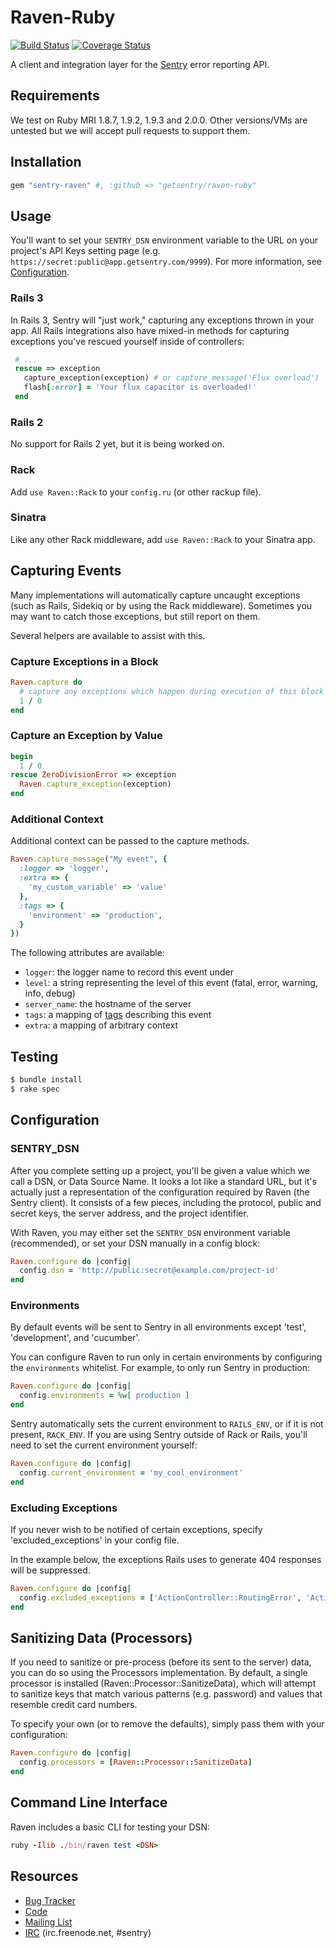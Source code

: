 # Raven-Ruby

[![Build Status](https://secure.travis-ci.org/getsentry/raven-ruby.png?branch=master)](http://travis-ci.org/getsentry/raven-ruby) [![Coverage Status](https://coveralls.io/repos/getsentry/raven-ruby/badge.png?branch=master)](https://coveralls.io/r/getsentry/raven-ruby)

A client and integration layer for the [Sentry](https://github.com/getsentry/sentry) error reporting API.

## Requirements

We test on Ruby MRI 1.8.7, 1.9.2, 1.9.3 and 2.0.0. Other versions/VMs are untested but we will accept pull requests to support them.

## Installation

```ruby
gem "sentry-raven" #, :github => "getsentry/raven-ruby"
```

## Usage

You'll want to set your ```SENTRY_DSN``` environment variable to the URL on your project's API Keys setting page (e.g. ```https://secret:public@app.getsentry.com/9999```). For more information, see [Configuration](#configuration).

### Rails 3

In Rails 3, Sentry will "just work," capturing any exceptions thrown in your app. All Rails integrations also
have mixed-in methods for capturing exceptions you've rescued yourself inside of controllers:

```ruby
 # ...
 rescue => exception
   capture_exception(exception) # or capture_message('Flux overload')
   flash[:error] = 'Your flux capacitor is overloaded!'
 end
```

### Rails 2

No support for Rails 2 yet, but it is being worked on.

### Rack

Add ```use Raven::Rack``` to your ```config.ru``` (or other rackup file). 

### Sinatra

Like any other Rack middleware, add ```use Raven::Rack``` to your Sinatra app.

## Capturing Events

Many implementations will automatically capture uncaught exceptions (such as Rails, Sidekiq or by using
the Rack middleware). Sometimes you may want to catch those exceptions, but still report on them.

Several helpers are available to assist with this.

### Capture Exceptions in a Block

```ruby
Raven.capture do
  # capture any exceptions which happen during execution of this block
  1 / 0
end
```

### Capture an Exception by Value

```ruby
begin
  1 / 0
rescue ZeroDivisionError => exception
  Raven.capture_exception(exception)
end
```

### Additional Context

Additional context can be passed to the capture methods.

```ruby
Raven.capture_message("My event", {
  :logger => 'logger',
  :extra => {
    'my_custom_variable' => 'value'
  },
  :tags => {
    'environment' => 'production',
  }
})
```

The following attributes are available:

* `logger`: the logger name to record this event under
* `level`: a string representing the level of this event (fatal, error, warning, info, debug)
* `server_name`: the hostname of the server
* `tags`: a mapping of [tags](https://www.getsentry.com/docs/tags/) describing this event
* `extra`: a mapping of arbitrary context

## Testing

```bash
$ bundle install
$ rake spec
```

## Configuration

### SENTRY_DSN

After you complete setting up a project, you'll be given a value which we call a DSN, or Data Source Name. It looks a lot like a standard URL, but it's actually just a representation of the configuration required by Raven (the Sentry client). It consists of a few pieces, including the protocol, public and secret keys, the server address, and the project identifier.

With Raven, you may either set the ```SENTRY_DSN``` environment variable (recommended), or set your DSN manually in a config block:

```ruby
Raven.configure do |config|
  config.dsn = 'http://public:secret@example.com/project-id'
end
```

### Environments

By default events will be sent to Sentry in all environments except 'test', 'development', and 'cucumber'.

You can configure Raven to run only in certain environments by configuring the `environments` whitelist. For example, to only run Sentry in production:

```ruby
Raven.configure do |config|
  config.environments = %w[ production ]
end
```

Sentry automatically sets the current environment to ```RAILS_ENV```, or if it is not present, ```RACK_ENV```. If you are using Sentry outside of Rack or Rails, you'll need to set the current environment yourself:

```ruby
Raven.configure do |config|
  config.current_environment = 'my_cool_environment'
end
```

### Excluding Exceptions

If you never wish to be notified of certain exceptions, specify 'excluded_exceptions' in your config file.

In the example below, the exceptions Rails uses to generate 404 responses will be suppressed.

```ruby
Raven.configure do |config|
  config.excluded_exceptions = ['ActionController::RoutingError', 'ActiveRecord::RecordNotFound']
end
```

## Sanitizing Data (Processors)

If you need to sanitize or pre-process (before its sent to the server) data, you can do so using the Processors
implementation. By default, a single processor is installed (Raven::Processor::SanitizeData), which will attempt to
sanitize keys that match various patterns (e.g. password) and values that resemble credit card numbers.

To specify your own (or to remove the defaults), simply pass them with your configuration:

```ruby
Raven.configure do |config|
  config.processors = [Raven::Processor::SanitizeData]
end
```

## Command Line Interface

Raven includes a basic CLI for testing your DSN:

```ruby
ruby -Ilib ./bin/raven test <DSN>
```

Resources
---------

* [Bug Tracker](http://github.com/getsentry/raven-ruby/issues>)
* [Code](http://github.com/getsentry/raven-ruby>)
* [Mailing List](https://groups.google.com/group/getsentry>)
* [IRC](irc://irc.freenode.net/sentry>)  (irc.freenode.net, #sentry)
